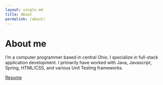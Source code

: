 ```yaml
---
layout: single-md
title: About
permalink: /about/
---
```



# About me

I’m a computer programmer based in central Ohio. I specialize in full-stack application development. I primarily have worked with Java, Javascript, Spring, HTML/CSS, and various Unit Testing frameworks.

[Resume](/assets/resume_1_pg.pdf)
